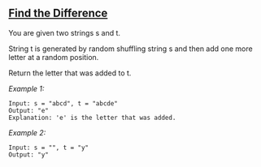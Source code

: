 ## [Find the Difference](https://leetcode.com/problems/find-the-difference/)

You are given two strings s and t.

String t is generated by random shuffling string s and then add one more letter at a random position.

Return the letter that was added to t.

*Example 1:*
```
Input: s = "abcd", t = "abcde" 
Output: "e" 
Explanation: 'e' is the letter that was added. 
```

*Example 2:*
```
Input: s = "", t = "y"
Output: "y"
```
